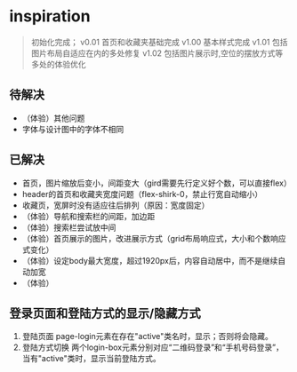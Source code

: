 # inspiration

> 初始化完成；
> v0.01 首页和收藏夹基础完成
> v1.00 基本样式完成
> v1.01 包括图片布局自适应在内的多处修复
> v1.02 包括图片展示时,空位的摆放方式等多处的体验优化

## 待解决

+ （体验）其他问题
+ 字体与设计图中的字体不相同

## 已解决

+ 首页，图片缩放后变小，间距变大（gird需要先行定义好个数，可以直接flex）
+ header的首页和收藏夹宽度问题（flex-shirk-0，禁止行宽自动缩小）
+ 收藏页，宽屏时没有适应往后排列（原因：宽度固定）
+ （体验）导航和搜索栏的间距，加边距
+ （体验）搜索栏尝试放中间
+ （体验）首页展示的图片，改进展示方式（grid布局响应式，大小和个数响应式变化）
+ （体验）设定body最大宽度，超过1920px后，内容自动居中，而不是继续自动加宽
+ （体验）

## 登录页面和登陆方式的显示/隐藏方式

1. 登陆页面
  page-login元素在存在"active"类名时，显示；否则将会隐藏。
2. 登陆方式切换
   两个login-box元素分别对应“二维码登录”和“手机号码登录”，当有"active"类时，显示当前登陆方式。
